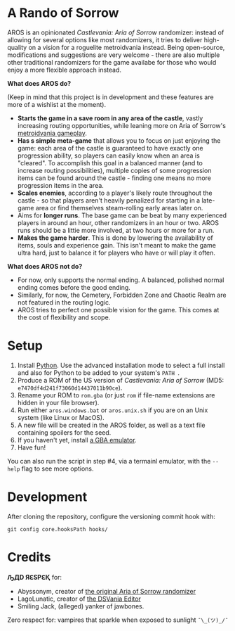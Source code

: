# A Rando of Sorrow

AROS is an opinionated *Castlevania: Aria of Sorrow* randomizer: instead of allowing for several options like most randomizers, it tries to deliver high-quality on a vision for a roguelite metroidvania instead. Being open-source, modifications and suggestions are very welcome - there are also multiple other traditional randomizers for the game availabe for those who would enjoy a more flexible approach instead.

**What does AROS do?**

(Keep in mind that this project is in development and these features are more of a wishlist at the moment).

- **Starts the game in a save room in any area of the castle**, vastly increasing routing opportunities,  while leaning more on Aria of Sorrow's [metroidvania gameplay](https://en.wikipedia.org/wiki/Metroidvania).
- **Has s simple meta-game** that allows you to focus on just enjoying the game: each area of the castle is guaranteed to have exactly one progression ability, so players can easily know when an area is "cleared". To accomplish this goal in a balanced manner (and to increase routing possibilities), multiple copies of some progression items can be found around the castle - finding one means no more progression items in the area.
- **Scales enemies**, according to a player's likely route throughout the castle - so that players aren't heavily penalized for starting in a late-game area or find themselves steam-rolling early areas later on.
- Aims for **longer runs**. The base game can be beat by many experienced players in around an hour, other randomizers in an hour or two. AROS runs should be a littie more involved, at two hours or more for a run.
- **Makes the game harder**. This is done by lowering the availability of items, souls and experience gain. This isn't meant to make the game ultra hard, just to balance it for players who have or will play it often.

**What does AROS not do?**

- For now, only supports the normal ending. A balanced, polished normal ending comes before the good ending.
- Similarly, for now, the Cemetery, Forbidden Zone and Chaotic Realm are not featured in the routing logic.
- AROS tries to perfect one possible vision for the game. This comes at the cost of flexibility and scope.

# Setup

1. Install [Python](https://www.python.org/downloads/windows/). Use the advanced installation mode to select a full install and also for Python to be added to your system's `PATH `.
2. Produce a ROM of the US version of *Castlevania: Aria of Sorrow* (MD5: `e7470df4d241f73060d14437011b90ce`).
3. Rename your ROM to `rom.gba` (or just `rom` if file-name extensions are hidden in your file browser).
4. Run either `aros.windows.bat` or `aros.unix.sh` if you are on an Unix system (like Linux or MacOS).
5. A new file will be created in the AROS folder, as well as a text file containing spoilers for the seed.
6. If you haven't yet, install [a GBA emulator](https://www.emulatorgames.net/emulators/gameboy-advance/).
7. Have fun!

You can also run the script in step #4, via a termainl emulator, with the `--help` flag to see more options.

# Development

After cloning the repository, configure the versioning commit hook with:

    git config core.hooksPath hooks/

# Credits

**ԠДD ЯԐSPԐҚ** for:

* Abyssonym, creator of [the original Aria of Sorrow randomizer](https://github.com/abyssonym/aos_rando/)
* LagoLunatic, creator of [the DSVania Editor](https://github.com/LagoLunatic/DSVEdit)
* Smiling Jack, (alleged) yanker of jawbones.

Zero respect for: vampires that sparkle when exposed to sunlight `¯\_(ツ)_/¯ `
